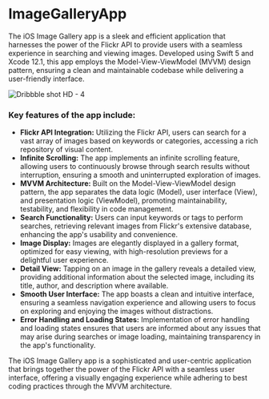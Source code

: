 # ImageGalleryApp
<p>The iOS Image Gallery app is a sleek and efficient application that harnesses the power of the Flickr API to provide users with a seamless experience in searching and viewing images. Developed using Swift 5 and Xcode 12.1, this app employs the Model-View-ViewModel (MVVM) design pattern, ensuring a clean and maintainable codebase while delivering a user-friendly interface.</p>

![Dribbble shot HD - 4](https://user-images.githubusercontent.com/2215799/116831211-df586d80-aba5-11eb-8595-455144676a58.png)

<h3>Key features of the app include:</h3>
<p>
  <ul>
    <li><b>Flickr API Integration:</b> Utilizing the Flickr API, users can search for a vast array of images based on keywords or categories, accessing a rich repository of visual content.</li>
    <li><b>Infinite Scrolling:</b> The app implements an infinite scrolling feature, allowing users to continuously browse through search results without interruption, ensuring a smooth and uninterrupted exploration of images.</li>
    <li><b>MVVM Architecture:</b> Built on the Model-View-ViewModel design pattern, the app separates the data logic (Model), user interface (View), and presentation logic (ViewModel), promoting maintainability, testability, and flexibility in code management.</li>
    <li><b>Search Functionality:</b> Users can input keywords or tags to perform searches, retrieving relevant images from Flickr's extensive database, enhancing the app's usability and convenience.</li>
    <li><b>Image Display:</b> Images are elegantly displayed in a gallery format, optimized for easy viewing, with high-resolution previews for a delightful user experience.</li>
    <li><b>Detail View:</b> Tapping on an image in the gallery reveals a detailed view, providing additional information about the selected image, including its title, author, and description where available.</li>
    <li><b>Smooth User Interface:</b> The app boasts a clean and intuitive interface, ensuring a seamless navigation experience and allowing users to focus on exploring and enjoying the images without distractions.</li>
    <li><b>Error Handling and Loading States:</b> Implementation of error handling and loading states ensures that users are informed about any issues that may arise during searches or image loading, maintaining transparency in the app's functionality.</li>
  </ul>
</p>
<p>
  The iOS Image Gallery app is a sophisticated and user-centric application that brings together the power of the Flickr API with a seamless user interface, offering a visually engaging experience while adhering to best coding practices through the MVVM architecture.
</p>
